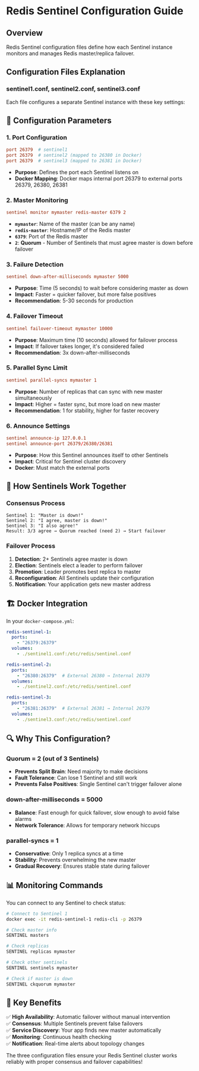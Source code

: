 # Redis Sentinel Configuration Guide

## Overview
Redis Sentinel configuration files define how each Sentinel instance monitors and manages Redis master/replica failover.

## Configuration Files Explanation

### sentinel1.conf, sentinel2.conf, sentinel3.conf

Each file configures a separate Sentinel instance with these key settings:

## 🔧 Configuration Parameters

### 1. **Port Configuration**
```conf
port 26379  # sentinel1
port 26379  # sentinel2 (mapped to 26380 in Docker)
port 26379  # sentinel3 (mapped to 26381 in Docker)
```
- **Purpose**: Defines the port each Sentinel listens on
- **Docker Mapping**: Docker maps internal port 26379 to external ports 26379, 26380, 26381

### 2. **Master Monitoring**
```conf
sentinel monitor mymaster redis-master 6379 2
```
- **`mymaster`**: Name of the master (can be any name)
- **`redis-master`**: Hostname/IP of the Redis master
- **`6379`**: Port of the Redis master
- **`2`**: **Quorum** - Number of Sentinels that must agree master is down before failover

### 3. **Failure Detection**
```conf
sentinel down-after-milliseconds mymaster 5000
```
- **Purpose**: Time (5 seconds) to wait before considering master as down
- **Impact**: Faster = quicker failover, but more false positives
- **Recommendation**: 5-30 seconds for production

### 4. **Failover Timeout**
```conf
sentinel failover-timeout mymaster 10000
```
- **Purpose**: Maximum time (10 seconds) allowed for failover process
- **Impact**: If failover takes longer, it's considered failed
- **Recommendation**: 3x down-after-milliseconds

### 5. **Parallel Sync Limit**
```conf
sentinel parallel-syncs mymaster 1
```
- **Purpose**: Number of replicas that can sync with new master simultaneously
- **Impact**: Higher = faster sync, but more load on new master
- **Recommendation**: 1 for stability, higher for faster recovery

### 6. **Announce Settings**
```conf
sentinel announce-ip 127.0.0.1
sentinel announce-port 26379/26380/26381
```
- **Purpose**: How this Sentinel announces itself to other Sentinels
- **Impact**: Critical for Sentinel cluster discovery
- **Docker**: Must match the external ports

## 🔄 How Sentinels Work Together

### Consensus Process
```
Sentinel 1: "Master is down!"
Sentinel 2: "I agree, master is down!"
Sentinel 3: "I also agree!"
Result: 3/3 agree → Quorum reached (need 2) → Start failover
```

### Failover Process
1. **Detection**: 2+ Sentinels agree master is down
2. **Election**: Sentinels elect a leader to perform failover
3. **Promotion**: Leader promotes best replica to master
4. **Reconfiguration**: All Sentinels update their configuration
5. **Notification**: Your application gets new master address

## 🏗️ Docker Integration

In your `docker-compose.yml`:

```yaml
redis-sentinel-1:
  ports:
    - "26379:26379"
  volumes:
    - ./sentinel1.conf:/etc/redis/sentinel.conf

redis-sentinel-2:
  ports:
    - "26380:26379"  # External 26380 → Internal 26379
  volumes:
    - ./sentinel2.conf:/etc/redis/sentinel.conf

redis-sentinel-3:
  ports:
    - "26381:26379"  # External 26381 → Internal 26379
  volumes:
    - ./sentinel3.conf:/etc/redis/sentinel.conf
```

## 🔍 Why This Configuration?

### **Quorum = 2** (out of 3 Sentinels)
- **Prevents Split Brain**: Need majority to make decisions
- **Fault Tolerance**: Can lose 1 Sentinel and still work
- **Prevents False Positives**: Single Sentinel can't trigger failover alone

### **down-after-milliseconds = 5000**
- **Balance**: Fast enough for quick failover, slow enough to avoid false alarms
- **Network Tolerance**: Allows for temporary network hiccups

### **parallel-syncs = 1**
- **Conservative**: Only 1 replica syncs at a time
- **Stability**: Prevents overwhelming the new master
- **Gradual Recovery**: Ensures stable state during failover

## 📊 Monitoring Commands

You can connect to any Sentinel to check status:

```bash
# Connect to Sentinel 1
docker exec -it redis-sentinel-1 redis-cli -p 26379

# Check master info
SENTINEL masters

# Check replicas
SENTINEL replicas mymaster

# Check other sentinels
SENTINEL sentinels mymaster

# Check if master is down
SENTINEL ckquorum mymaster
```

## 🎯 Key Benefits

✅ **High Availability**: Automatic failover without manual intervention  
✅ **Consensus**: Multiple Sentinels prevent false failovers  
✅ **Service Discovery**: Your app finds new master automatically  
✅ **Monitoring**: Continuous health checking  
✅ **Notification**: Real-time alerts about topology changes  

The three configuration files ensure your Redis Sentinel cluster works reliably with proper consensus and failover capabilities!